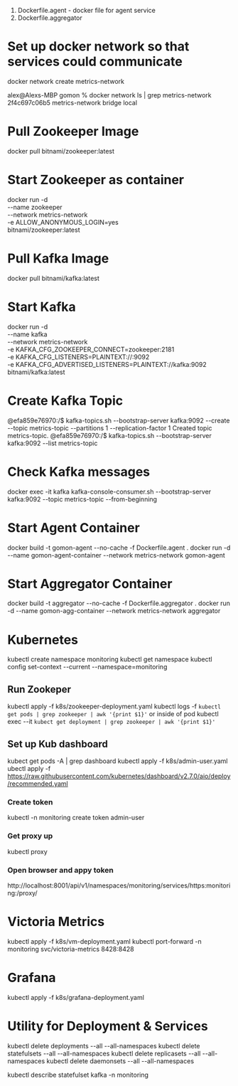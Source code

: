 

1) Dockerfile.agent - docker file for agent service
2) Dockerfile.aggregator

# Set up docker network so that services could communicate
docker network create metrics-network

alex@Alexs-MBP gomon % docker network ls | grep metrics-network
2f4c697c06b5   metrics-network   bridge    local

# Pull Zookeeper Image
docker pull bitnami/zookeeper:latest

# Start Zookeeper as container
docker run -d \
  --name zookeeper \
  --network metrics-network \
  -e ALLOW_ANONYMOUS_LOGIN=yes \
  bitnami/zookeeper:latest

 # Pull Kafka Image 
 docker pull bitnami/kafka:latest

 # Start Kafka
docker run -d \
  --name kafka \
  --network metrics-network \
  -e KAFKA_CFG_ZOOKEEPER_CONNECT=zookeeper:2181 \
  -e KAFKA_CFG_LISTENERS=PLAINTEXT://:9092 \
  -e KAFKA_CFG_ADVERTISED_LISTENERS=PLAINTEXT://kafka:9092 \
  bitnami/kafka:latest

# Create Kafka Topic
@efa859e76970:/$ kafka-topics.sh --bootstrap-server kafka:9092 --create --topic metrics-topic --partitions 1 --replication-factor 1
Created topic metrics-topic.
@efa859e76970:/$ kafka-topics.sh --bootstrap-server kafka:9092 --list
metrics-topic

# Check Kafka messages
docker exec -it kafka kafka-console-consumer.sh --bootstrap-server kafka:9092 --topic metrics-topic --from-beginning

# Start Agent Container
docker build -t gomon-agent --no-cache -f Dockerfile.agent .
docker run -d --name gomon-agent-container --network metrics-network gomon-agent

# Start Aggregator Container
docker build -t aggregator --no-cache -f Dockerfile.aggregator .
docker run -d --name gomon-agg-container --network metrics-network aggregator

# Kubernetes
kubectl create namespace monitoring
kubectl get namespace
kubectl config set-context --current --namespace=monitoring

## Run Zookeper
kubectl apply -f k8s/zookeeper-deployment.yaml
kubectl logs -f `kubectl get pods | grep zookeeper | awk '{print $1}'`
or inside of pod
kubectl exec --it `kubect get deployment | grep zookeeper | awk '{print $1}'`

## Set up Kub dashboard
kubect get pods -A | grep dashboard
kubectl apply -f k8s/admin-user.yaml
ubectl apply -f https://raw.githubusercontent.com/kubernetes/dashboard/v2.7.0/aio/deploy/recommended.yaml
### Create token
kubectl -n monitoring create token admin-user
### Get proxy up
kubectl proxy
### Open browser and appy token 
http://localhost:8001/api/v1/namespaces/monitoring/services/https:monitoring:/proxy/


# Victoria Metrics
kubectl apply -f k8s/vm-deployment.yaml
kubectl port-forward -n monitoring svc/victoria-metrics 8428:8428

# Grafana
kubectl apply -f k8s/grafana-deployment.yaml

# Utility for Deployment & Services
kubectl delete deployments --all --all-namespaces
kubectl delete statefulsets --all --all-namespaces
kubectl delete replicasets --all --all-namespaces
kubectl delete daemonsets --all --all-namespaces

kubectl describe statefulset kafka -n monitoring






